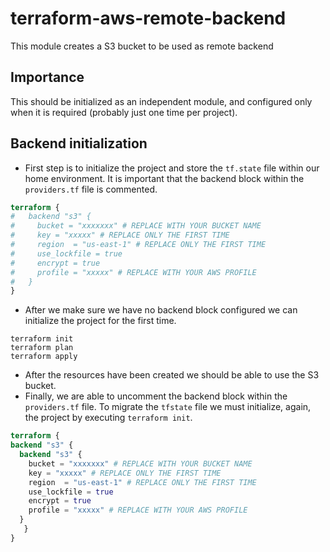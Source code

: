 # terraform-aws-remote-backend
This module creates a S3 bucket to be used as remote backend

## Importance

This should be initialized as an independent module, and configured only when it is required (probably just one time per project).


## Backend initialization
- First step is to initialize the project and store the `tf.state` file within our home environment. It is important that the backend block within the `providers.tf` file is commented.

```terraform
terraform {
#   backend "s3" {
#     bucket = "xxxxxxx" # REPLACE WITH YOUR BUCKET NAME
#     key = "xxxxx" # REPLACE ONLY THE FIRST TIME
#     region  = "us-east-1" # REPLACE ONLY THE FIRST TIME
#     use_lockfile = true
#     encrypt = true
#     profile = "xxxxx" # REPLACE WITH YOUR AWS PROFILE
#   }
}
```
- After we make sure we have no backend block configured we can initialize the project for the first time.
```shell
terraform init 
terraform plan 
terraform apply
```
- After the resources have been created we should be able to use the S3 bucket.
- Finally, we are able to uncomment the backend block within the `providers.tf` file. To migrate the `tfstate` file we must initialize, again, the project by executing `terraform init`.

```terraform
terraform {
backend "s3" {
  backend "s3" {
    bucket = "xxxxxxx" # REPLACE WITH YOUR BUCKET NAME
    key = "xxxxx" # REPLACE ONLY THE FIRST TIME
    region  = "us-east-1" # REPLACE ONLY THE FIRST TIME
    use_lockfile = true
    encrypt = true
    profile = "xxxxx" # REPLACE WITH YOUR AWS PROFILE
  }
   }
}
```